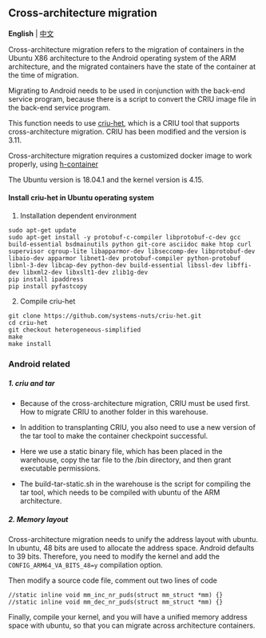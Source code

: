 ## Cross-architecture migration

**English** | [中文](README_CN.md)

Cross-architecture migration refers to the migration of containers in the Ubuntu X86 architecture to the Android operating system of the ARM architecture, and the migrated containers have the state of the container at the time of migration.

Migrating to Android needs to be used in conjunction with the back-end service program, because there is a script to convert the CRIU image file in the back-end service program.

This function needs to use [criu-het](https://github.com/systems-nuts/criu-het), which is a CRIU tool that supports cross-architecture migration. CRIU has been modified and the version is 3.11.

Cross-architecture migration requires a customized docker image to work properly, using [h-container](https://github.com/systems-nuts/hcontainer-tutorial)

The Ubuntu version is 18.04.1 and the kernel version is 4.15.

#### Install criu-het in Ubuntu operating system

1. Installation dependent environment

```shell
sudo apt-get update
sudo apt-get install -y protobuf-c-compiler libprotobuf-c-dev gcc build-essential bsdmainutils python git-core asciidoc make htop curl supervisor cgroup-lite libapparmor-dev libseccomp-dev libprotobuf-dev libaio-dev apparmor libnet1-dev protobuf-compiler python-protobuf libnl-3-dev libcap-dev python-dev build-essential libssl-dev libffi-dev libxml2-dev libxslt1-dev zlib1g-dev
pip install ipaddress
pip install pyfastcopy
```

2. Compile criu-het

```
git clone https://github.com/systems-nuts/criu-het.git
cd criu-het
git checkout heterogeneous-simplified
make
make install
```

### Android related

##### 1. criu and tar

* Because of the cross-architecture migration, CRIU must be used first. How to migrate CRIU to another folder in this warehouse.

* In addition to transplanting CRIU, you also need to use a new version of the tar tool to make the container checkpoint successful.

* Here we use a static binary file, which has been placed in the warehouse, copy the tar file to the /bin directory, and then grant executable permissions.

* The build-tar-static.sh in the warehouse is the script for compiling the tar tool, which needs to be compiled with ubuntu of the ARM architecture.

##### 2. Memory layout

Cross-architecture migration needs to unify the address layout with ubuntu. In ubuntu, 48 bits are used to allocate the address space. Android defaults to 39 bits. Therefore, you need to modify the kernel and add the `CONFIG_ARM64_VA_BITS_48=y` compilation option.

Then modify a source code file, comment out two lines of code

```
//static inline void mm_inc_nr_puds(struct mm_struct *mm) {}
//static inline void mm_dec_nr_puds(struct mm_struct *mm) {}
```

Finally, compile your kernel, and you will have a unified memory address space with ubuntu, so that you can migrate across architecture containers.